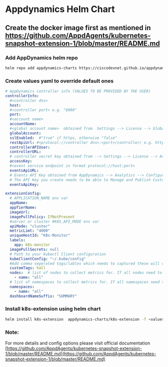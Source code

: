 # Appdynamics Helm Chart
## Create the docker image first as mentioned in https://github.com/AppdAgents/kubernetes-snapshot-extension-1/blob/master/README.md
### Add AppDynamics helm repo
```bash
helm repo add appdynamics-charts https://ciscodevnet.github.io/appdynamics-charts
```
### Create values yaml to override default ones
```yaml
# AppDynamics controller info (VALUES TO BE PROVIDED BY THE USER)
controllerInfo:
  #<controller dns>
  host:
  #<controller port> e.g. "8090"
  port:
  #<account name>
  accountName:
  #<global account name>  obtained from  Settings --> License --> Global Account Name
  globalAccount:
  sslEnabled:  #"true" if https, otherwise "false"
  restApiUrl: #<protocol://controller dns>:<port>/controller/ e.g. https://myappd.com:8090/controller/
  controllerAPIUser:
  controllerURL:
  # controller secret key obtained from --> Settings --> License --> Access key
  accessKey:
  #<event service endpoint in format protocol://host:port>
  eventsApiURL:
  # Events API Key obtained from AppDynamics --> Analytics --> Configuration API Keys --> Add
  # The API Key you create needs to be able to Manage and Publish Custom Analytics Events
  eventsApiKey:

extensionConfig:
  # APPLICATION_NAME env var
  appName:
  appTierName:
  imageUrl: 
  imagePullPolicy: IfNotPresent
  #server or cluster #K8S_API_MODE env var
  apiMode: "cluster"
  metricLimt: "4000"
  uniqueHostId: "K8s-Monitor"
  labels:
    app: k8s-monitor
  imagePullSecrets: null
  # Path to your kubectl Client configuration
  kubeClientConfig: "~/.kube/config"
  #Add comma seperated tags/lables which needs to captured these will captured from resource metadata
  customTags: hall
  nodes:  # list of nodes to collect metrics for. If all nodes need to be monitored, set name to "all"
    - name: "all"
  # list of namespaces to collect metrics for. If all namespaces need to be monitored, set name to "all"
  namespaces:
    - name: "all"
  dashboardNameSuffix: "SUMMARY"
```
### Install k8s-extension using helm chart
```bash
helm install k8s-extension  appdynamics-charts/k8s-extension -f <values-file>.yaml --namespace <namespace>
```
### Note:
For more details and config options please visit official documentation
[https://github.com/AppdAgents/kubernetes-snapshot-extension-1/blob/master/README.md](https://github.com/AppdAgents/kubernetes-snapshot-extension-1/blob/master/README.md)
